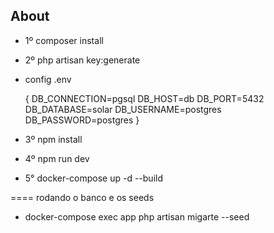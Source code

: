 ## About

* 1º composer install
* 2º php artisan key:generate
* config .env
    
    {
        DB_CONNECTION=pgsql
        DB_HOST=db
        DB_PORT=5432
        DB_DATABASE=solar
        DB_USERNAME=postgres
        DB_PASSWORD=postgres
    }

* 3º npm install
* 4º npm run dev

* 5° docker-compose up -d --build

====
rodando o banco e os seeds
* docker-compose exec app php artisan migarte --seed
